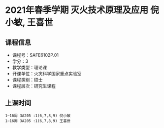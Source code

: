 # 2021年春季学期 灭火技术原理及应用 倪小敏, 王喜世






## 课程信息

- 课程号：SAFE6102P.01
- 学分：3
- 教学类型：理论课
- 开课单位：火灾科学国家重点实验室
- 课程类别：硕士
- 课程层次：研究生课程

## 上课时间

```
1~16周 3A205 :1(6,7,8,9) 倪小敏
1~16周 3A205 :1(6,7,8,9) 王喜世
```

